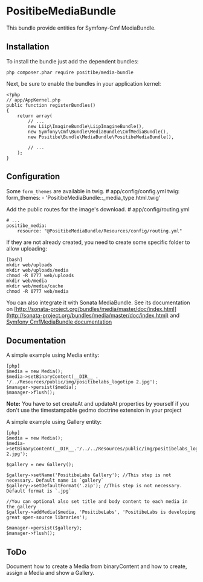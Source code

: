 PositibeMediaBundle
===================

This bundle provide entities for Symfony-Cmf MediaBundle.

Installation
------------

To install the bundle just add the dependent bundles:

    php composer.phar require positibe/media-bundle

Next, be sure to enable the bundles in your application kernel:

    <?php
    // app/AppKernel.php
    public function registerBundles()
    {
        return array(
            // ...
            new Liip\ImagineBundle\LiipImagineBundle(),
            new Symfony\Cmf\Bundle\MediaBundle\CmfMediaBundle(),
            new Positibe\Bundle\MediaBundle\PositibeMediaBundle(),

            // ...
        );
    }

Configuration
-------------

Some `form_themes` are available in twig.
    # app/config/config.yml
    twig:
        form_themes:
            - 'PositibeMediaBundle::_media_type.html.twig'

Add the public routes for the image's download.
    # app/config/routing.yml

    # ...
    positibe_media:
        resource: "@PositibeMediaBundle/Resources/config/routing.yml"

If they are not already created, you need to create some specific folder to allow uploading:

    [bash]
    mkdir web/uploads
    mkdir web/uploads/media
    chmod -R 0777 web/uploads
    mkdir web/media
    mkdir web/media/cache
    chmod -R 0777 web/media

You can also integrate it with Sonata MediaBundle. See its documentation on [http://sonata-project.org/bundles/media/master/doc/index.html](http://sonata-project.org/bundles/media/master/doc/index.html) and [Symfony CmfMediaBundle documentation](http://symfony.com/doc/master/cmf/bundles/media/index.html)

Documentation
-------------

A simple example using Media entity:

    [php]
    $media = new Media();
    $media->setBinaryContent(__DIR__ . '/../Resources/public/img/positibelabs_logotipo 2.jpg');
    $manager->persist($media);
    $manager->flush();

**Note:** You have to set createAt and updateAt properties by yourself if you don't use the timestampable gedmo doctrine extension in your project

A simple example using Gallery entity:

    [php]
    $media = new Media();
    $media->setBinaryContent(__DIR__.'/../../Resources/public/img/positibelabs_logotipo 2.jpg');

    $gallery = new Gallery();

    $gallery->setName('PositibeLabs Gallery'); //This step is not necessary. Default name is `gallery`
    $gallery->setDefaultFormat('.zip'); //This step is not necessary. Default format is `.jpg`

    //You can optional also set title and body content to each media in the gallery
    $gallery->addMedia($media, 'PositibeLabs', 'PositibeLabs is developing great open-source libraries');

    $manager->persist($gallery);
    $manager->flush();



ToDo
----

Document how to create a Media from binaryContent and how to create, assign a Media and show a Gallery.
